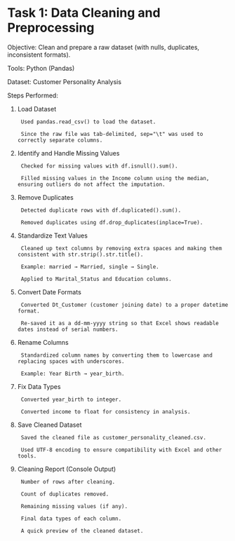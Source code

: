 # Task 1: Data Cleaning and Preprocessing

Objective: Clean and prepare a raw dataset (with nulls, duplicates, inconsistent formats).

Tools: Python (Pandas)

Dataset: Customer Personality Analysis 

Steps Performed:

1. Load Dataset
   
        Used pandas.read_csv() to load the dataset.
        
        Since the raw file was tab-delimited, sep="\t" was used to correctly separate columns.

2. Identify and Handle Missing Values
   
        Checked for missing values with df.isnull().sum().
        
        Filled missing values in the Income column using the median, ensuring outliers do not affect the imputation.

3. Remove Duplicates
           
        Detected duplicate rows with df.duplicated().sum().
        
        Removed duplicates using df.drop_duplicates(inplace=True).

4. Standardize Text Values
   
        Cleaned up text columns by removing extra spaces and making them consistent with str.strip().str.title().
        
        Example: married → Married, single → Single.
        
        Applied to Marital_Status and Education columns.

5. Convert Date Formats
   
        Converted Dt_Customer (customer joining date) to a proper datetime format.
        
        Re-saved it as a dd-mm-yyyy string so that Excel shows readable dates instead of serial numbers.

6. Rename Columns
   
        Standardized column names by converting them to lowercase and replacing spaces with underscores.
        
        Example: Year Birth → year_birth.

7. Fix Data Types
   
        Converted year_birth to integer.
        
        Converted income to float for consistency in analysis.

8. Save Cleaned Dataset
           
        Saved the cleaned file as customer_personality_cleaned.csv.
        
        Used UTF-8 encoding to ensure compatibility with Excel and other tools.

9. Cleaning Report (Console Output)
    
        Number of rows after cleaning.
        
        Count of duplicates removed.
        
        Remaining missing values (if any).
        
        Final data types of each column.

        A quick preview of the cleaned dataset.
